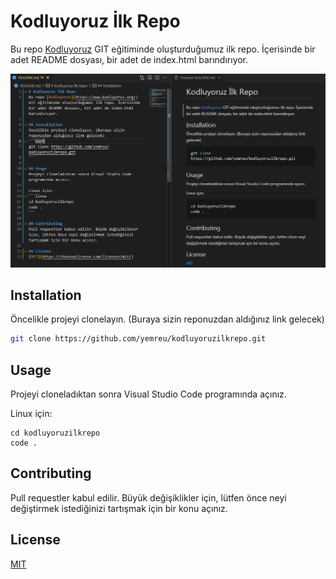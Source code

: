 # Kodluyoruz İlk Repo
Bu repo [Kodluyoruz](https://www.kodluyoruz.org/) GIT eğitiminde oluşturduğumuz ilk repo. İçerisinde bir adet README dosyası, bir adet de index.html barındırıyor.

![kodluyoruzilkrepo](kodluyoruzilkrepo.PNG)

## Installation
Öncelikle projeyi clonelayın. (Buraya sizin reponuzdan aldığınız link gelecek)
```bash
git clone https://github.com/yemreu/kodluyoruzilkrepo.git
```

## Usage
Projeyi cloneladıktan sonra Visual Studio Code programında açınız.

Linux için:
```linux
cd kodluyoruzilkrepo
code .
```

## Contributing
Pull requestler kabul edilir. Büyük değişiklikler için, lütfen önce neyi değiştirmek istediğinizi tartışmak için bir konu açınız.

## License
[MIT](https://choosealicense.com/licenses/mit/)
